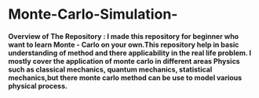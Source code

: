 # Monte-Carlo-Simulation-
#### Overview of The Repository : I made this repository for beginner who want to learn Monte - Carlo on your own.This repository help in basic understanding of method and there applicability in the real life problem. I mostly cover the application of monte carlo in different areas Physics such as classical mechanics, quantum mechanics, statistical mechanics,but there monte carlo method can be use to model various physical process.




